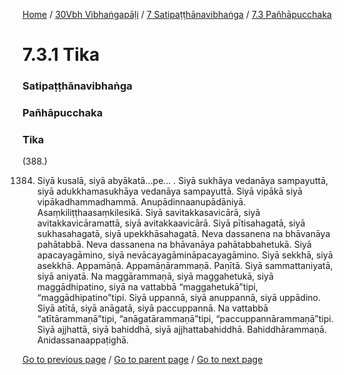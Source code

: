 
[Home](/) / [30Vbh Vibhaṅgapāḷi](/tipitaka/30Vbh.md) / [7 Satipaṭṭhānavibhaṅga](/tipitaka/30Vbh/7.md) / [7.3 Pañhāpucchaka](/tipitaka/30Vbh/7/7.3.md)

# 7.3.1 Tika

### Satipaṭṭhānavibhaṅga

### Pañhāpucchaka

### Tika

(388.)

1384. Siyā kusalā, siyā abyākatā…pe… . Siyā sukhāya vedanāya sampayuttā, siyā adukkhamasukhāya vedanāya sampayuttā. Siyā vipākā siyā vipākadhammadhammā. Anupādinnaanupādāniyā. Asaṃkiliṭṭhaasaṃkilesikā. Siyā savitakkasavicārā, siyā avitakkavicāramattā, siyā avitakkaavicārā. Siyā pītisahagatā, siyā sukhasahagatā, siyā upekkhāsahagatā. Neva dassanena na bhāvanāya pahātabbā. Neva dassanena na bhāvanāya pahātabbahetukā. Siyā apacayagāmino, siyā nevācayagāmināpacayagāmino. Siyā sekkhā, siyā asekkhā. Appamāṇā. Appamāṇārammaṇā. Paṇītā. Siyā sammattaniyatā, siyā aniyatā. Na maggārammaṇā, siyā maggahetukā, siyā maggādhipatino, siyā na vattabbā “maggahetukā”tipi, “maggādhipatino”tipi. Siyā uppannā, siyā anuppannā, siyā uppādino. Siyā atītā, siyā anāgatā, siyā paccuppannā. Na vattabbā “atītārammaṇā”tipi, “anāgatārammaṇā”tipi, “paccuppannārammaṇā”tipi. Siyā ajjhattā, siyā bahiddhā, siyā ajjhattabahiddhā. Bahiddhārammaṇā. Anidassanaappaṭighā.

[Go to previous page](/tipitaka/30Vbh/7/7.3.md) / [Go to parent page](/tipitaka/30Vbh/7/7.3.md) / [Go to next page](/tipitaka/30Vbh/7/7.3/7.3.2.md)


